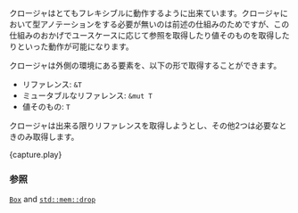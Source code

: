 <!--- Closures are inherently flexible and will do what the functionality requires --->
<!--- to make the closure work without annotation. This allows capturing to --->
<!--- flexibly adapt to the use case, sometimes moving and sometimes borrowing. --->
<!--- Closures can capture variables: --->
クロージャはとてもフレキシブルに動作するように出来ています。クロージャにおいて型アノテーションをする必要が無いのは前述の仕組みのためですが、この仕組みのおかげでユースケースに応じて参照を取得したり値そのものを取得したりといった動作が可能になります。

クロージャは外側の環境にある要素を、以下の形で取得することができます。

<!--- * by reference: `&T` --->
<!--- * by mutable reference: `&mut T` --->
<!--- * by value: `T` --->
* リファレンス: `&T`
* ミュータブルなリファレンス: `&mut T`
* 値そのもの: `T`

<!--- They preferentially capture variables by reference and only go lower when --->
<!--- required. --->
クロージャは出来る限りリファレンスを取得しようとし、その他2つは必要なときのみ取得します。

{capture.play}

<!--
### See also:
-->
### 参照

[`Box`][box] and [`std::mem::drop`][drop]

[box]: ../../std/box.html
[drop]: http://doc.rust-lang.org/std/mem/fn.drop.html
